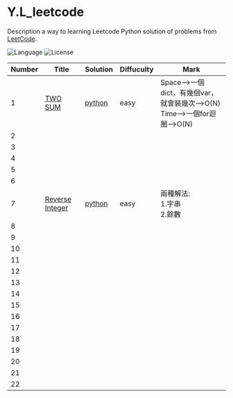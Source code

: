 # Y.L_leetcode
Description a way to learning Leetcode
Python solution of problems from [LeetCode](https://leetcode.com/).

![Language](https://img.shields.io/badge/Leetcode-python-blue) ![License](https://img.shields.io/badge/License-MIT-green.svg)


|Number|Title|Solution|Diffuculty|Mark|
|---|---|---|---|---|
|1|[TWO SUM](https://leetcode.com/problems/two-sum/)|[python](./code/1.py)|easy|Space-->一個dict，有幾個var，就會裝幾次-->O(N)<br>Time-->一個for迴圈-->O(N)|
|2|||||
|3|||||
|4|||||
|5|||||
|6|||||
|7|[Reverse Integer](https://leetcode.com/problems/reverse-integer/)|[python](./code/7.py)|easy|兩種解法:<br>	1.字串<br>	2.餘數|
|8|||||
|9|||||
|10|||||
|11|||||
|12|||||
|13|||||
|14|||||
|15|||||
|16|||||
|17|||||
|18|||||
|19|||||
|20|||||
|21|||||
|22|||||













